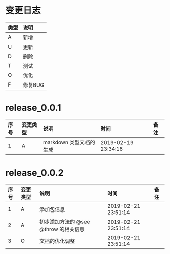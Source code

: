 # 变更日志

| 类型 | 说明 |
|:----|:----|
| A | 新增 |
| U | 更新 |
| D | 删除 |
| T | 测试 |
| O | 优化 |
| F | 修复BUG |

# release_0.0.1

| 序号 | 变更类型 | 说明 | 时间 | 备注 |
|:---|:---|:---|:---|:--|
| 1 | A | markdown 类型文档的生成 | 2019-02-19 23:34:16  | |


# release_0.0.2

| 序号 | 变更类型 | 说明 | 时间 | 备注 |
|:---|:---|:---|:---|:--|
| 1 | A | 添加包信息 | 2019-02-21 23:51:14  | |
| 2 | A | 初步添加方法的 @see @throw 的相关信息 | 2019-02-21 23:51:14  | |
| 3 | O | 文档的优化调整 | 2019-02-21 23:51:14  | |
